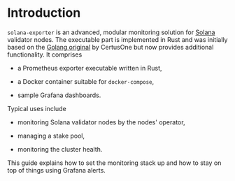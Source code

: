 # Introduction

`solana-exporter` is an advanced, modular monitoring solution for
[Solana](https://github.com/solana-labs/solana) validator nodes. The executable part is implemented
in Rust and was initially based on the [Golang
original](https://github.com/certusone/solana_exporter) by CertusOne but now provides additional
functionality. It comprises

- a Prometheus exporter executable written in Rust,

- a Docker container suitable for `docker-compose`,

- sample Grafana dashboards.

Typical uses include

- monitoring Solana validator nodes by the nodes' operator,

- managing a stake pool,

- monitoring the cluster health.

This guide explains how to set the monitoring stack up and how to stay on top of things using
Grafana alerts.
